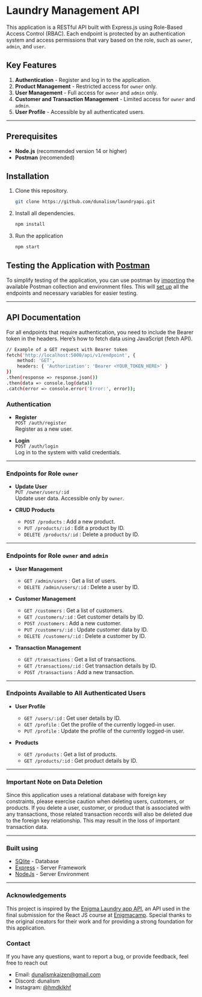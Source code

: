 # Laundry Management API

This application is a RESTful API built with Express.js using Role-Based Access Control (RBAC). Each endpoint is protected by an authentication system and access permissions that vary based on the role, such as `owner`, `admin`, and `user`.

## Key Features

1. **Authentication** - Register and log in to the application.
2. **Product Management** - Restricted access for `owner` only.
3. **User Management** - Full access for `owner` and `admin` only.
4. **Customer and Transaction Management** - Limited access for `owner` and `admin`.
5. **User Profile** - Accessible by all authenticated users.

---

## Prerequisites

- **Node.js** (recommended version 14 or higher)
- **Postman** (recomended)

## Installation

1. Clone this repository.
   ```bash
   git clone https://github.com/dunalism/laundryapi.git
   ```
2. Install all dependencies.
   ```bash
   npm install
   ```
3. Run the application
   ```bash
   npm start
   ```

## Testing the Application with [Postman](https://www.postman.com/downloads/)

To simplify testing of the application, you can use postman by [importing](https://learning.postman.com/docs/getting-started/importing-and-exporting/importing-data/) the available Postman collection and environment files. This will [set up](https://learning.postman.com/docs/getting-started/basics/navigating-postman/#environment-selector-and-variables-pane) all the endpoints and necessary variables for easier testing.

---

## API Documentation

For all endpoints that require authentication, you need to include the Bearer token in the headers. Here’s how to fetch data using JavaScript (fetch API).

```bash
// Example of a GET request with Bearer token
fetch('http://localhost:5000/api/v1/endpoint', {
    method: 'GET',
    headers: { 'Authorization': 'Bearer <YOUR_TOKEN_HERE>' }
})
.then(response => response.json())
.then(data => console.log(data))
.catch(error => console.error('Error:', error));

```

### Authentication

- **Register**  
  `POST /auth/register`  
  Register as a new user.

- **Login**  
  `POST /auth/login`  
  Log in to the system with valid credentials.

---

### Endpoints for Role `owner`

- **Update User**  
  `PUT /owner/users/:id`  
  Update user data. Accessible only by `owner`.

- **CRUD Products**
  - `POST /products` : Add a new product.
  - `PUT /products/:id` : Edit a product by ID.
  - `DELETE /products/:id` : Delete a product by ID.

---

### Endpoints for Role `owner` and `admin`

- **User Management**

  - `GET /admin/users` : Get a list of users.
  - `DELETE /admin/users/:id` : Delete a user by ID.

- **Customer Management**

  - `GET /customers` : Get a list of customers.
  - `GET /customers/:id` : Get customer details by ID.
  - `POST /customers` : Add a new customer.
  - `PUT /customers/:id` : Update customer data by ID.
  - `DELETE /customers/:id` : Delete a customer by ID.

- **Transaction Management**
  - `GET /transactions` : Get a list of transactions.
  - `GET /transactions/:id` : Get transaction details by ID.
  - `POST /transactions` : Add a new transaction.

---

### Endpoints Available to All Authenticated Users

- **User Profile**

  - `GET /users/:id` : Get user details by ID.
  - `GET /profile` : Get the profile of the currently logged-in user.
  - `PUT /profile` : Update the profile of the currently logged-in user.

- **Products**
  - `GET /products` : Get a list of products.
  - `GET /products/:id` : Get product details by ID.

---

### Important Note on Data Deletion

Since this application uses a relational database with foreign key constraints, please exercise caution when deleting users, customers, or products. If you delete a user, customer, or product that is associated with any transactions, those related transaction records will also be deleted due to the foreign key relationship. This may result in the loss of important transaction data.

---

### Built using

- [SQlite](https://www.sqlite.org/) - Database
- [Express](https://expressjs.com/) - Server Framework
- [NodeJs](https://nodejs.org/en/) - Server Environment

---

### Acknowledgements

This project is inspired by the [Enigma Laundry app API](https://github.com/jutionck/enigma-laundry-app-with-slice), an API used in the final submission for the React JS course at [Enigmacamp](https://enigmacamp.com/). Special thanks to the original creators for their work and for providing a strong foundation for this application.

### Contact

If you have any questions, want to report a bug, or provide feedback, feel free to reach out

- Email: dunalismkaizen@gmail.com
- Discord: dunalism
- Instagram: [@hmdklkhf](https://www.instagram.com/hmdklkhf)
